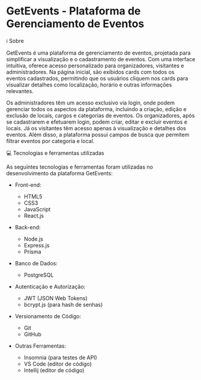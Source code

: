 # GetEvents - Plataforma de Gerenciamento de Eventos
ℹ️ Sobre

GetEvents é uma plataforma de gerenciamento de eventos, projetada para simplificar a visualização e o cadastramento de eventos. Com uma interface intuitiva, oferece acesso personalizado para organizadores, visitantes e administradores. Na página inicial, são exibidos cards com todos os eventos cadastrados, permitindo que os usuários cliquem nos cards para visualizar detalhes como localização, horário e outras informações relevantes.

Os administradores têm um acesso exclusivo via login, onde podem gerenciar todos os aspectos da plataforma, incluindo a criação, edição e exclusão de locais, cargos e categorias de eventos. Os organizadores, após se cadastrarem e efetuarem login, podem criar, editar e excluir eventos e locais. Já os visitantes têm acesso apenas à visualização e detalhes dos eventos. Além disso, a plataforma possui campos de busca que permitem filtrar eventos por categoria e local.

💻 Tecnologias e ferramentas utilizadas

As seguintes tecnologias e ferramentas foram utilizadas no desenvolvimento da plataforma GetEvents:

- Front-end:
  - HTML5
  - CSS3
  - JavaScript
  - React.js

- Back-end:
  - Node.js
  - Express.js
  - Prisma

- Banco de Dados:
  - PostgreSQL

- Autenticação e Autorização:
  - JWT (JSON Web Tokens)
  - bcrypt.js (para hash de senhas)

- Versionamento de Código:
  - Git
  - GitHub

- Outras Ferramentas:
  - Insomnia (para testes de API)
  - VS Code (editor de código)
  - Intellij (editor de código)




